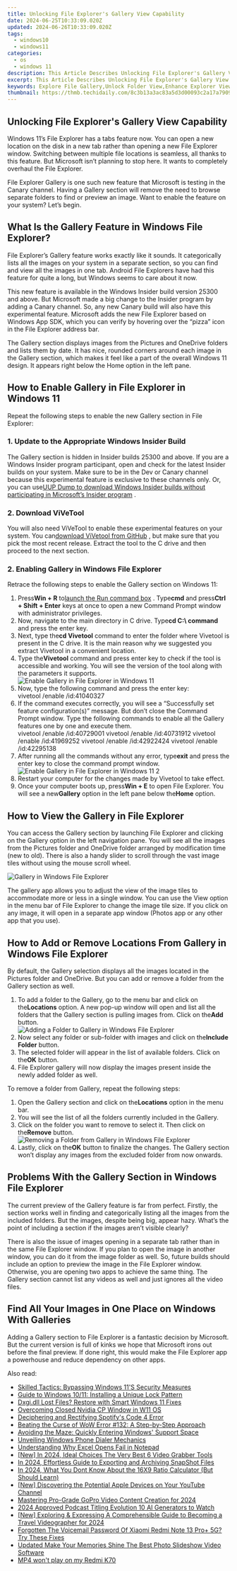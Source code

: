 ```yaml
---
title: Unlocking File Explorer's Gallery View Capability
date: 2024-06-25T10:33:09.020Z
updated: 2024-06-26T10:33:09.020Z
tags:
  - windows10
  - windows11
categories:
  - os
  - windows 11
description: This Article Describes Unlocking File Explorer's Gallery View Capability
excerpt: This Article Describes Unlocking File Explorer's Gallery View Capability
keywords: Explore File Gallery,Unlock Folder View,Enhance Explorer Viewer,Optimize Windows Explorer,Access Files Easily,Maximize Explorer Space,Gallery View Expansion
thumbnail: https://thmb.techidaily.com/8c3b13a3ac83a5d3d00093c2a17a7909556b01cc18d6b9abd17e301fcbcbc6e6.jpg
---
```


## Unlocking File Explorer's Gallery View Capability

 Windows 11’s File Explorer has a tabs feature now. You can open a new location on the disk in a new tab rather than opening a new File Explorer window. Switching between multiple file locations is seamless, all thanks to this feature. But Microsoft isn’t planning to stop here. It wants to completely overhaul the File Explorer.

 File Explorer Gallery is one such new feature that Microsoft is testing in the Canary channel. Having a Gallery section will remove the need to browse separate folders to find or preview an image. Want to enable the feature on your system? Let’s begin.

## What Is the Gallery Feature in Windows File Explorer?

 File Explorer’s Gallery feature works exactly like it sounds. It categorically lists all the images on your system in a separate section, so you can find and view all the images in one tab. Android File Explorers have had this feature for quite a long, but Windows seems to care about it now.

 This new feature is available in the Windows Insider build version 25300 and above. But Microsoft made a big change to the Insider program by adding a Canary channel. So, any new Canary build will also have this experimental feature. Microsoft adds the new File Explorer based on Windows App SDK, which you can verify by hovering over the “pizza” icon in the File Explorer address bar.

 The Gallery section displays images from the Pictures and OneDrive folders and lists them by date. It has nice, rounded corners around each image in the Gallery section, which makes it feel like a part of the overall Windows 11 design. It appears right below the Home option in the left pane.

## How to Enable Gallery in File Explorer in Windows 11

 Repeat the following steps to enable the new Gallery section in File Explorer:

### 1\. Update to the Appropriate Windows Insider Build

 The Gallery section is hidden in Insider builds 25300 and above. If you are a Windows Insider program participant, open and check for the latest Insider builds on your system. Make sure to be in the Dev or Canary channel because this experimental feature is exclusive to these channels only. Or, you can use[UUP Dump to download Windows Insider builds without participating in Microsoft’s Insider program](https://www.makeuseof.com/windows-11-download-insider-iso-without-insider-program/) .

### 2\. Download ViVeTool

 You will also need ViVeTool to enable these experimental features on your system. You can[download ViVetool from GitHub](https://github.com/thebookisclosed/ViVe/releases) , but make sure that you pick the most recent release. Extract the tool to the C drive and then proceed to the next section.

### 2\. Enabling Gallery in Windows File Explorer

 Retrace the following steps to enable the Gallery section on Windows 11:

1. Press**Win + R** to[launch the Run command box](https://www.makeuseof.com/windows-open-run-command-dialog-box/) . Type**cmd** and press**Ctrl + Shift + Enter** keys at once to open a new Command Prompt window with administrator privileges.
2. Now, navigate to the main directory in C drive. Type**cd C:\\ command** and press the enter key.
3. Next, type the**cd Vivetool** command to enter the folder where Vivetool is present in the C drive. It is the main reason why we suggested you extract Vivetool in a convenient location.
4. Type the**Vivetool** command and press enter key to check if the tool is accessible and working. You will see the version of the tool along with the parameters it supports.  
![Enable Gallery in File Explorer in Windows 11](https://static1.makeuseofimages.com/wordpress/wp-content/uploads/2023/04/enable-gallery-in-file-explorer-in-windows-11.jpg)
5. Now, type the following command and press the enter key:  
vivetool /enable /id:41040327
6. If the command executes correctly, you will see a “Successfully set feature configuration(s)” message. But don’t close the Command Prompt window. Type the following commands to enable all the Gallery features one by one and execute them.  
vivetool /enable /id:40729001 vivetool /enable /id:40731912 vivetool /enable /id:41969252 vivetool /enable /id:42922424 vivetool /enable /id:42295138
7. After running all the commands without any error, type**exit** and press the enter key to close the command prompt window.  
![Enable Gallery in File Explorer in Windows 11 2](https://static1.makeuseofimages.com/wordpress/wp-content/uploads/2023/04/enable-gallery-in-file-explorer-in-windows-11-2.jpg)
8. Restart your computer for the changes made by Vivetool to take effect.
9. Once your computer boots up, press**Win + E** to open File Explorer. You will see a new**Gallery** option in the left pane below the**Home** option.

## How to View the Gallery in File Explorer

 You can access the Gallery section by launching File Explorer and clicking on the Gallery option in the left navigation pane. You will see all the images from the Pictures folder and OneDrive folder arranged by modification time (new to old). There is also a handy slider to scroll through the vast image tiles without using the mouse scroll wheel.

![Gallery in Windows File Explorer](https://static1.makeuseofimages.com/wordpress/wp-content/uploads/2023/04/gallery-in-windows-file-explorer.jpg)

 The gallery app allows you to adjust the view of the image tiles to accommodate more or less in a single window. You can use the View option in the menu bar of File Explorer to change the image tile size. If you click on any image, it will open in a separate app window (Photos app or any other app that you use).

## How to Add or Remove Locations From Gallery in Windows File Explorer

 By default, the Gallery selection displays all the images located in the Pictures folder and OneDrive. But you can add or remove a folder from the Gallery section as well.

1. To add a folder to the Gallery, go to the menu bar and click on the**Locations** option. A new pop-up window will open and list all the folders that the Gallery section is pulling images from. Click on the**Add** button.  
![Adding a Folder to Gallery in Windows File Explorer](https://static1.makeuseofimages.com/wordpress/wp-content/uploads/2023/04/adding-a-folder-to-gallery-in-windows-file-explorer.jpg)
2. Now select any folder or sub-folder with images and click on the**Include Folder** button.
3. The selected folder will appear in the list of available folders. Click on the**OK** button.
4. File Explorer gallery will now display the images present inside the newly added folder as well.

To remove a folder from Gallery, repeat the following steps:

1. Open the Gallery section and click on the**Locations** option in the menu bar.
2. You will see the list of all the folders currently included in the Gallery.
3. Click on the folder you want to remove to select it. Then click on the**Remove** button.  
![Removing a Folder from Gallery in Windows File Explorer](https://static1.makeuseofimages.com/wordpress/wp-content/uploads/2023/04/removing-a-folder-from-gallery-in-windows-file-explorer.jpg)
4. Lastly, click on the**OK** button to finalize the changes. The Gallery section won’t display any images from the excluded folder from now onwards.

## Problems With the Gallery Section in Windows File Explorer

 The current preview of the Gallery feature is far from perfect. Firstly, the section works well in finding and categorically listing all the images from the included folders. But the images, despite being big, appear hazy. What’s the point of including a section if the images aren’t visible clearly?

 There is also the issue of images opening in a separate tab rather than in the same File Explorer window. If you plan to open the image in another window, you can do it from the image folder as well. So, future builds should include an option to preview the image in the File Explorer window. Otherwise, you are opening two apps to achieve the same thing. The Gallery section cannot list any videos as well and just ignores all the video files.

## Find All Your Images in One Place on Windows With Galleries

 Adding a Gallery section to File Explorer is a fantastic decision by Microsoft. But the current version is full of kinks we hope that Microsoft irons out before the final preview. If done right, this would make the File Explorer app a powerhouse and reduce dependency on other apps.

<ins class="adsbygoogle"
     style="display:block"
     data-ad-format="autorelaxed"
     data-ad-client="ca-pub-7571918770474297"
     data-ad-slot="1223367746"></ins>



<ins class="adsbygoogle"
     style="display:block"
     data-ad-client="ca-pub-7571918770474297"
     data-ad-slot="8358498916"
     data-ad-format="auto"
     data-full-width-responsive="true"></ins>

<span class="atpl-alsoreadstyle">Also read:</span>
<div><ul>
<li><a href="https://win11.techidaily.com/skilled-tactics-bypassing-windows-11s-security-measures/"><u>Skilled Tactics: Bypassing Windows 11'S Security Measures</u></a></li>
<li><a href="https://win11.techidaily.com/guide-to-windows-1011-installing-a-unique-lock-pattern/"><u>Guide to Windows 10/11: Installing a Unique Lock Pattern</u></a></li>
<li><a href="https://win11.techidaily.com/dxgidll-lost-files-restore-with-smart-windows-11-fixes/"><u>Dxgi.dll Lost Files? Restore with Smart Windows 11 Fixes</u></a></li>
<li><a href="https://win11.techidaily.com/overcoming-closed-nvidia-cp-window-in-w11-os/"><u>Overcoming Closed Nvidia CP Window in W11 OS</u></a></li>
<li><a href="https://win11.techidaily.com/deciphering-and-rectifying-spotifys-code-4-error/"><u>Deciphering and Rectifying Spotify's Code 4 Error</u></a></li>
<li><a href="https://win11.techidaily.com/beating-the-curse-of-wow-error-132-a-step-by-step-approach/"><u>Beating the Curse of WoW Error #132: A Step-by-Step Approach</u></a></li>
<li><a href="https://win11.techidaily.com/avoiding-the-maze-quickly-entering-windows-support-space/"><u>Avoiding the Maze: Quickly Entering Windows' Support Space</u></a></li>
<li><a href="https://win11.techidaily.com/unveiling-windows-phone-dialer-mechanics/"><u>Unveiling Windows Phone Dialer Mechanics</u></a></li>
<li><a href="https://win11.techidaily.com/understanding-why-excel-opens-fail-in-notepad/"><u>Understanding Why Excel Opens Fail in Notepad</u></a></li>
<li><a href="https://visual-screen-recording.techidaily.com/new-in-2024-ideal-choices-the-very-best-6-video-grabber-tools/"><u>[New] In 2024, Ideal Choices  The Very Best 6 Video Grabber Tools</u></a></li>
<li><a href="https://snapchat-videos.techidaily.com/in-2024-effortless-guide-to-exporting-and-archiving-snapshot-files/"><u>In 2024, Effortless Guide to Exporting and Archiving SnapShot Files</u></a></li>
<li><a href="https://ai-video-apps.techidaily.com/in-2024-what-you-dont-know-about-the-16x9-ratio-calculator-but-should-learn/"><u>In 2024, What You Dont Know About the 16X9 Ratio Calculator (But Should Learn)</u></a></li>
<li><a href="https://youtube-docs.techidaily.com/iscovering-the-potential-apple-devices-on-your-youtube-channel/"><u>[New] Discovering the Potential  Apple Devices on Your YouTube Channel</u></a></li>
<li><a href="https://fox-boxes.techidaily.com/mastering-pro-grade-gopro-video-content-creation-for-2024/"><u>Mastering Pro-Grade GoPro Video Content Creation for 2024</u></a></li>
<li><a href="https://extra-guidance.techidaily.com/2024-approved-podcast-titling-evolution-10-ai-generators-to-watch/"><u>2024 Approved  Podcast Titling Evolution  10 AI Generators to Watch</u></a></li>
<li><a href="https://facebook-video-footage.techidaily.com/new-exploring-and-expressing-a-comprehensible-guide-to-becoming-a-travel-videographer-for-2024/"><u>[New] Exploring & Expressing  A Comprehensible Guide to Becoming a Travel Videographer for 2024</u></a></li>
<li><a href="https://unlock-android.techidaily.com/forgotten-the-voicemail-password-of-xiaomi-redmi-note-13-proplus-5g-try-these-fixes-by-drfone-android/"><u>Forgotten The Voicemail Password Of Xiaomi Redmi Note 13 Pro+ 5G? Try These Fixes</u></a></li>
<li><a href="https://smart-video-creator.techidaily.com/updated-make-your-memories-shine-the-best-photo-slideshow-video-software/"><u>Updated Make Your Memories Shine The Best Photo Slideshow Video Software</u></a></li>
<li><a href="https://review-topics.techidaily.com/mp4-won-t-play-on-my-redmi-k70-by-aiseesoft-video-converter-play-mp4-on-android/"><u>MP4 won't play on my Redmi K70</u></a></li>
</ul></div>

